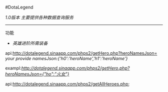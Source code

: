 #DotaLegend

*1.0版本 主要提供各种数据查询服务*

------------------------------------

功能


* _英雄进阶所需装备_


api:http://dotalegend.sinaapp.com/phps2/getHero.php?heroNamesJson=
*your provide namesJson:{'h0':'heroName','h1':'heroName'}*

exampl:*http://dotalegend.sinaapp.com/phps2/getHero.php?heroNamesJson={"ho":"火女"}*


api:http://dotalegend.sinaapp.com/phps2/getAllHeroes.php;

